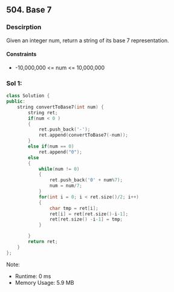 ## 504. Base 7

### Descirption 
Given an integer num, return a string of its base 7 representation.

#### Constraints
- -10,000,000 <= num <= 10,000,000

### Sol 1:

```C++
class Solution {
public:
    string convertToBase7(int num) {
        string ret;
        if(num < 0 )
        {
            ret.push_back('-');
            ret.append(convertToBase7(-num));
        }
        else if(num == 0)
            ret.append("0");
        else
        {
            while(num != 0)
            {
                ret.push_back('0' + num%7);
                num = num/7;
            }
            for(int i = 0; i < ret.size()/2; i++)
            {
                char tmp = ret[i];
                ret[i] = ret[ret.size()-i-1];
                ret[ret.size() -i-1] = tmp;
            }

        }        
        return ret;
    }
};
```
Note:
- Runtime: 0 ms
- Memory Usage: 5.9 MB
